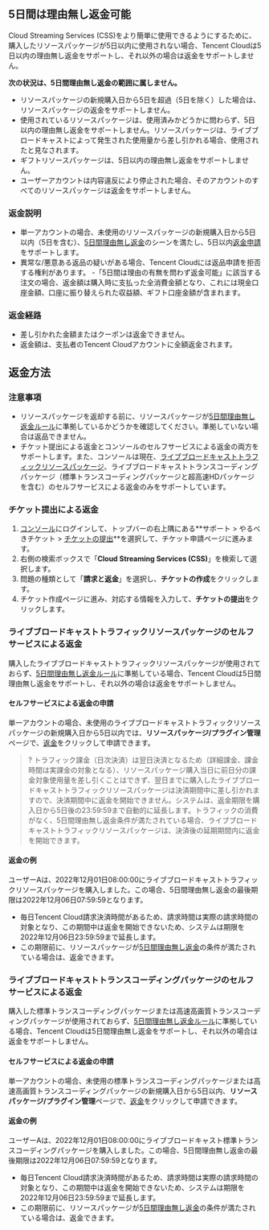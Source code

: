 [](id:back1)
## 5日間は理由無し返金可能
Cloud Streaming Services (CSS)をより簡単に使用できるようにするために、購入したリソースパッケージが5日以内に使用されない場合、Tencent Cloudは5日以内の理由無し返金をサポートし、それ以外の場合は返金をサポートしません。

**次の状況は、5日間理由無し返金の範囲に属しません。**
- リソースパッケージの新規購入日から5日を超過（5日を除く）した場合は、リソースパッケージの返金をサポートしません。
- 使用されているリソースパッケージは、使用済みかどうかに問わらず、5日以内の理由無し返金をサポートしません。リソースパッケージは、ライブブロードキャストによって発生された使用量から差し引かれる場合、使用されたと見なされます。
- ギフトリソースパッケージは、5日以内の理由無し返金をサポートしません。
- ユーザーアカウントは内容違反により停止された場合、そのアカウントのすべてのリソースパッケージは返金をサポートしません。

[](id:back2)
### 返金説明
- 単一アカウントの場合、未使用のリソースパッケージの新規購入日から5日以内（5日を含む）、[5日間理由無し返金](#back1)のシーンを満たし、5日以内[返金申請](#back_step)をサポートします。
- 異常な/悪意ある返品の疑いがある場合、Tencent Cloudには返品申請を拒否する権利があります。
-「5日間は理由の有無を問わず返金可能」に該当する注文の場合、返金額は購入時に支払った全消費金額となり、これには現金口座金額、口座に振り替えられた収益額、ギフト口座金額が含まれます。

[](id:back3)
### 返金経路
- 差し引かれた金額またはクーポンは返金できません。
- 返金額は、支払者のTencent Cloudアカウントに全額返金されます。

[](id:back_step)
## 返金方法
### 注意事項
- リソースパッケージを返却する前に、リソースパッケージが[5日間理由無し返金ルール](#back1)に準拠しているかどうかを確認してください。準拠していない場合は返品できません。
- チケット提出による返金とコンソールのセルフサービスによる返金の両方をサポートします。また、コンソールは現在、[ライブブロードキャストトラフィックリソースパッケージ](#flow_back)、ライブブロードキャストトランスコーディングパッケージ（標準トランスコーディングパッケージと超高速HDパッケージを含む）のセルフサービスによる返金のみをサポートしています。

### チケット提出による返金
1. [コンソール](https://console.cloud.tencent.com/)にログインして、トップバーの右上隅にある**サポート > やるべきチケット > [チケットの提出](https://console.cloud.tencent.com/workorder/category)**を選択して、チケット申請ページに進みます。
2. 右側の検索ボックスで「**Cloud Streaming Services (CSS)**」を検索して選択します。
3. 問題の種類として「**請求と返金**」を選択し、**チケットの作成**をクリックします。
4. チケット作成ページに進み、対応する情報を入力して、**チケットの提出**をクリックします。

[](id:flow_back)
### ライブブロードキャストトラフィックリソースパッケージのセルフサービスによる返金
購入したライブブロードキャストトラフィックリソースパッケージが使用されておらず、[5日間理由無し返金ルール](#back1)に準拠している場合、Tencent Cloudは5日間理由無し返金をサポートし、それ以外の場合は返金をサポートしません。

[](id:self_back1)
#### セルフサービスによる返金の申請
単一アカウントの場合、未使用のライブブロードキャストトラフィックリソースパッケージの新規購入日から5日以内では、**リソースパッケージ/プラグイン管理**ページで、[返金](https://console.cloud.tencent.com/live/resources/package?type=traffic)をクリックして申請できます。

>? トラフィック課金（日次決済）は翌日決済となるため（詳細課金、課金時間は実課金の対象となる）、リソースパッケージ購入当日に前日分の課金対象使用量を差し引くことはできず、翌日までに購入したライブブロードキャストトラフィックリソースパッケージは決済期間中に差し引かれますので、決済期間中に返金を開始できません。システムは、返金期限を購入日から5日後の23:59:59まで自動的に延長します。トラフィックの消費がなく、5日間理由無し返金条件が満たされている場合、ライブブロードキャストトラフィックリソースパッケージは、決済後の延期期間内に返金を開始できます。

[](id:example1)
#### 返金の例
ユーザーAは、2022年12月01日08:00:00にライブブロードキャストトラフィックリソースパッケージを購入しました。この場合、5日間理由無し返金の最後期限は2022年12月06日07:59:59となります。

- 毎日Tencent Cloud請求決済時間があるため、請求時間は実際の請求時間の対象となり、この期間中は返金を開始できないため、システムは期限を2022年12月06日23:59:59まで延長します。
- この期限前に、リソースパッケージが[5日間理由無し返金](#back1)の条件が満たされている場合は、返金できます。

### ライブブロードキャストトランスコーディングパッケージのセルフサービスによる返金
購入した標準トランスコーディングパッケージまたは高速高画質トランスコーディングパッケージが使用されておらず、[5日間理由無し返金ルール](#back1)に準拠している場合、Tencent Cloudは5日間理由無し返金をサポートし、それ以外の場合は返金をサポートしません。

#### セルフサービスによる返金の申請
単一アカウントの場合、未使用の標準トランスコーディングパッケージまたは高速高画質トランスコーディングパッケージの新規購入日から5日以内、**リソースパッケージ/プラグイン管理**ページで、[返金](https://console.cloud.tencent.com/live/resources/package?type=traffic)をクリックして申請できます。

#### 返金の例
ユーザーAは、2022年12月01日08:00:00にライブブロードキャスト標準トランスコーディングパッケージを購入しました。この場合、5日間理由無し返金の最後期限は2022年12月06日07:59:59となります。
- 毎日Tencent Cloud請求決済時間があるため、請求時間は実際の請求時間の対象となり、この期間中は返金を開始できないため、システムは期限を2022年12月06日23:59:59まで延長します。
- この期限前に、リソースパッケージが[5日間理由無し返金](#back1)の条件が満たされている場合は、返金できます。
